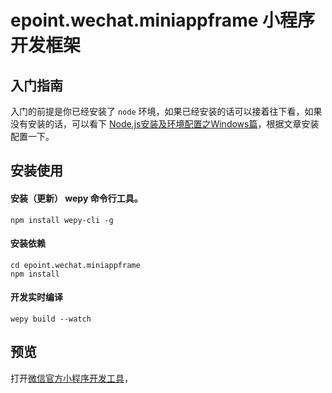 # epoint.wechat.miniappframe 小程序开发框架

## 入门指南

入门的前提是你已经安装了 `node` 环境，如果已经安装的话可以接着往下看，如果没有安装的话，可以看下 [Node.js安装及环境配置之Windows篇](https://www.jianshu.com/p/03a76b2e7e00)，根据文章安装配置一下。

## 安装使用

#### 安装（更新） wepy 命令行工具。

```
npm install wepy-cli -g
```

#### 安装依赖

```
cd epoint.wechat.miniappframe
npm install
```

#### 开发实时编译

```
wepy build --watch
```

## 预览

打开[微信官方小程序开发工具](https://developers.weixin.qq.com/miniprogram/dev/devtools/download.html)，